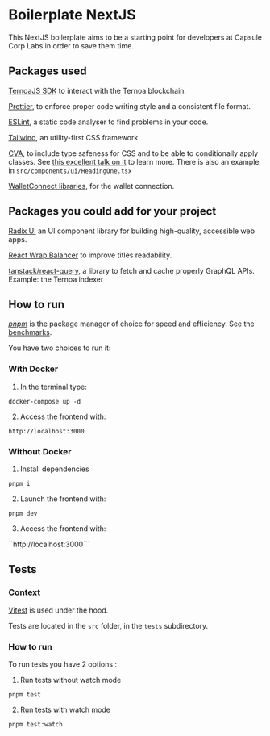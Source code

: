 # Boilerplate NextJS

This NextJS boilerplate aims to be a starting point for developers at Capsule Corp Labs in order to save them time.

## Packages used


[TernoaJS SDK](https://github.com/capsule-corp-ternoa/ternoa-js) to interact with the Ternoa blockchain.

[Prettier](https://prettier.io/), to enforce proper code writing style and a consistent file format.

[ESLint](https://eslint.org/), a static code analyser to find problems in your code.

[Tailwind](https://tailwindcss.com/), an utility-first CSS framework.

[CVA](https://github.com/joe-bell/cva), to include type safeness for CSS and to be able to conditionally apply classes. See [this excellent talk on it](https://www.youtube.com/watch?v=T-Zv73yZ_QI) to learn more. There is also an example in ```src/components/ui/HeadingOne.tsx```

[WalletConnect libraries](https://walletconnect.com/), for the wallet connection.


## Packages you could add for your project

[Radix UI](https://www.radix-ui.com/) an UI component library for building high-quality, accessible web apps.

[React Wrap Balancer](https://vercel.com/blog/react-wrap-balancer) to improve titles readability.

[tanstack/react-query](https://tanstack.com/query/v4/docs/react/overview/), a library to fetch and cache properly GraphQL APIs. Example: the Ternoa indexer

## How to run

_[pnpm](https://pnpm.io/)_ is the package manager of choice for speed and efficiency.
See the [benchmarks](https://pnpm.io/benchmarks).

You have two choices to run it:

### With Docker

1. In the terminal type:

`docker-compose up -d`

2. Access the frontend with:

`http://localhost:3000`

### Without Docker

1. Install dependencies

`pnpm i`

2. Launch the frontend with:

`pnpm dev`

3. Access the frontend with:

``http://localhost:3000```

## Tests

### Context

[Vitest](https://vitest.dev/) is used under the hood.

Tests are located in the `src` folder, in the `tests` subdirectory.

### How to run

To run tests you have 2 options :

1. Run tests without watch mode

`pnpm test`

2. Run tests with watch mode

`pnpm test:watch`

